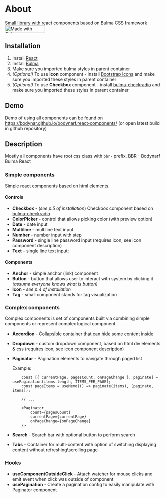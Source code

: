 # About
Small library with react components based on Bulma CSS framework&nbsp; <a href="https://bulma.io" title="Bulma css framework">
	<img
    	src="https://bulma.io/images/made-with-bulma.png"
    	alt="Made with Bulma"
    	width="128"
    	height="24"/>
</a>

## Installation
1. Install [React](https://reactjs.org/)
2. Install [Bulma](https://bulma.io/)
3. Make sure you imported bulma styles in parent container
4. *(Optional)* To use **Icon** component - install [Bootstrap Icons](https://icons.getbootstrap.com/) and make sure you imported these styles in parent container
5. *(Optional)* To use **Checkbox** component - install [bulma-checkradio](https://www.npmjs.com/package/bulma-checkradio) and make sure you imported these styles in parent container


## Demo
Demo of using all components can be found on https://bodynar.github.io/bodynarf.react-components/ (or open latest build in github repository)
## Description
Mostly all components have root css class with `bbr-` prefix. BBR - Bodynarf Bulma React

### Simple components
Simple react components based on html elements.

#### Controls
 - **Checkbox** - (*see p.5 of installation*) Checkbox component based on [bulma-checkradio](https://wikiki.github.io/form/checkradio)
 - **ColorPicker** - control that allows picking color (with preview option)
 - **Date** - date input
 - **Multiline** - multiline text input
 - **Number** - number input with step
 - **Password** - single line password input (requires icon, see icon component description)
 - **Text** - single line text input;

#### Components
 - **Anchor** - simple anchor (link) component
 - **Button** - button that allows user to interact with system by clicking it _(assume everyone knows what is button)_
 - **Icon** - *see p.4 of installation*
 - **Tag** - small component stands for tag visualization

### Complex components
Complex components is set of components built via combining simple components or represent complex logical component
 - **Accordion** - Collapsible container that can hide some content inside
 - **Dropdown** - custom dropdown component, based on html div elements & css (requires icon, see icon component description)
 - **Paginator** - Pagination elements to navigate through paged list
  
	Example:
	```tsx
		const [{ currentPage, pagesCount, onPageChange }, paginate] = usePagination(items.length, ITEMS_PER_PAGE);
		const pageItems = useMemo(() => paginate(items), [paginate, items]);

		// ...

		<Paginator
			count={pagesCount}
			currentPage={currentPage}
			onPageChange={onPageChange}
		/>
	```
 - **Search** - Search bar with optional button to perform search
 - **Tabs** - Container for multi-content with option of switching displaying content without refreshing\scrolling page
 
### Hooks

 - **useComponentOutsideClick** - Attach watcher for mouse clicks and emit event when click was outside of component
 - **usePagination** - Create a pagination config to easily manipulate with Paginator component
